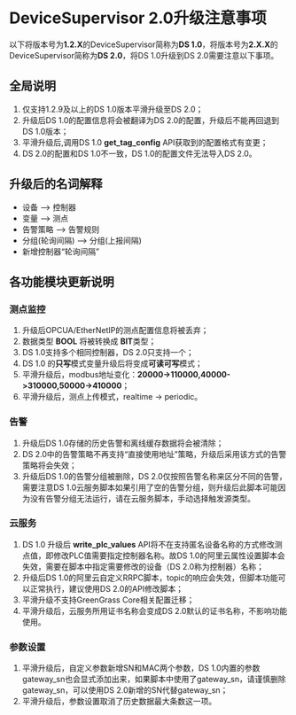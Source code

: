 # DeviceSupervisor 2.0升级注意事项
以下将版本号为**1.2.X**的DeviceSupervisor简称为**DS 1.0**，将版本号为**2.X.X**的 DeviceSupervisor简称为**DS 2.0**，将DS 1.0升级到DS 2.0需要注意以下事项。

## 全局说明
1. 仅支持1.2.9及以上的DS 1.0版本平滑升级至DS 2.0；
2. 升级后DS 1.0的配置信息将会被翻译为DS 2.0的配置，升级后不能再回退到DS 1.0版本；
3. 平滑升级后,调用DS 1.0 **get_tag_config** API获取到的配置格式有变更；
4. DS 2.0的配置和DS 1.0不一致，DS 1.0的配置文件无法导入DS 2.0。

## 升级后的名词解释
- 设备 --> 控制器
- 变量 --> 测点
- 告警策略 --> 告警规则
- 分组(轮询间隔) --> 分组(上报间隔)
- 新增控制器“轮询间隔”

## 各功能模块更新说明
### 测点监控
1. 升级后OPCUA/EtherNetIP的测点配置信息将被丢弃；
2. 数据类型 **BOOL** 将被转换成 **BIT**类型；
3. DS 1.0支持多个相同控制器，DS 2.0只支持一个；
4. DS 1.0 的**只写**模式变量升级后将变成**可读可写**模式；
5. 平滑升级后，modbus地址变化：**20000->110000,40000->310000,50000->410000**；
6. 平滑升级后，测点上传模式，realtime -> periodic。

### 告警
1. 升级后DS 1.0存储的历史告警和离线缓存数据将会被清除；
2. DS 2.0中的告警策略不再支持“直接使用地址”策略，升级后采用该方式的告警策略将会失效；
3. 升级后DS 1.0的告警分组被删除，DS 2.0仅按照告警名称来区分不同的告警，需要注意DS 1.0云服务脚本如果引用了空的告警分组，则升级后此脚本可能因为没有告警分组无法运行，请在云服务脚本，手动选择触发源类型。

### 云服务
1. DS 1.0 升级后 **write_plc_values** API将不在支持匿名设备名称的方式修改测点值，即修改PLC值需要指定控制器名称。故DS 1.0的阿里云属性设置脚本会失效，需要在脚本中指定需要修改的设备（DS 2.0称为控制器）名称；
2. 升级后DS 1.0的阿里云自定义RRPC脚本，topic的响应会失效，但脚本功能可以正常执行，建议使用DS 2.0的API修改脚本；
3. 平滑升级不支持GreenGrass Core相关配置迁移；
4. 平滑升级后，云服务所用证书名称会变成DS 2.0默认的证书名称，不影响功能使用。

### 参数设置
1. 平滑升级后，自定义参数新增SN和MAC两个参数，DS 1.0内置的参数gateway_sn也会显式添加出来，如果脚本中使用了gateway_sn，请谨慎删除gateway_sn，可以使用DS 2.0新增的SN代替gateway_sn；
2. 平滑升级后，参数设置取消了历史数据最大条数这一项。